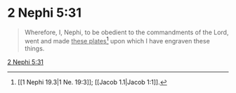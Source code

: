 # 2 Nephi 5:31

> Wherefore, I, Nephi, to be obedient to the commandments of the Lord, went and made <u>these plates</u>[^a] upon which I have engraven these things.

[2 Nephi 5:31](https://www.churchofjesuschrist.org/study/scriptures/bofm/2-ne/5?lang=eng&id=p31#p31)


[^a]: [[1 Nephi 19.3|1 Ne. 19:3]]; [[Jacob 1.1|Jacob 1:1]].  
